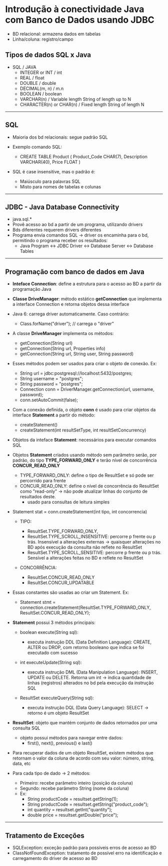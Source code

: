 # Introdução à conectividade Java com Banco de Dados usando JDBC
- BD relacional: armazena dados em tabelas
- Linha/coluna: registro/campo

## Tipos de dados SQL x Java
- SQL / JAVA
  - INTEGER or INT / int
  - REAL / float
  - DOUBLE / double
  - DECIMAL(m, n) / m.n
  - BOOLEAN / boolean
  - VARCHAR(n) / Variable length String of length up to N
  - CHARACTER(n) or CHAR(n) / Fixed length String of length  N

***

## SQL
- Maioria dos bd relacionais: segue padrão SQL
- Exemplo comando SQL:
  - CREATE TABLE Product (
      Product_Code CHAR(7),
      Description VARCHAR(40),
      Price FLOAT
  )

- SQL é case insensitive, mas o padrão é:
  - Maiúsculo para palavras SQL
  - Misto para nomes de tabelas e colunas
***

## JDBC - Java Database Connectivity
- java.sql.*
- Provê acesso ao bd a partir de um programa, utilizando drivers
- Bds diferentes requerem drivers diferentes
- Programa envia comandos SQL -> driver os encaminha para o bd, permitindo o programa receber os resultados:
  - Java Program <-> JDBC Driver <-> Database Server <-> Database Tables
*** 

## Programação com banco de dados em Java
- **Inteface Connection**: define a estrutura para o acesso ao BD a partir da programação Java
- **Classe DriveManager**: método estático **getConnection** que implementa a interface Connection e retorna objetos dessa interface

- Java 6: carrega driver automaticamente. Caso contrário:
  - Class.forName("driver"); // carrega o "driver"

- A classe **DriveManager** implementa os métodos:
  - getConnection(String url)
  - getConnection(String url, Properties info)
  - getConnection(String url, String user, String password)

- Esses métodos podem ser usados para criar o objeto de conexão. Ex:
  - String url = jdbc:postgresql://localhost:5432/postgres;
  - String username = "postgres";
  - String password = "postgres";
  - Connection conn = DriverManager.getConnection(url, username, password);
  - conn.setAutoCommit(false);

- Com a conexão definida, o objeto **conn** é usado para criar objetos da interface **Statement** a partir do método:
  - createStatement()
  - createStatement(int resultSetType, int resultSetConcurrency)

- Objetos da inteface **Statement**: necessários para executar comandos SQL
- Objetos **Statement** criados usando método sem parâmetro serão, por padrão, do tipo **TYPE_FORWARD_ONLY** e terão nível de concorrência **CONCUR_READ_ONLY**
  - TYPE_FORWARD_ONLY: define o tipo de ResultSet e só pode ser percorrido para frente
  - CONCUR_READ_ONLY: define o nível de concorrência do ResultSet como "read-only" -> não pode atualizar linhas do conjunto de resultados deste.
    - usado para consultas de leitura simples
  
- Statement stat = conn.createStatement(int tipo, int concorrencia)
  - TIPO:
    - ResultSet.TYPE_FORWARD_ONLY,
    - ResultSet.TYPE_SCROLL_INSENSITIVE: percorre p frente ou p trás. Insensível a alterações externas -> quaisquer alterações no BD após execução da consulta não reflete no ResultSet
    - ResultSet.TYPE_SCROLL_SENSITIVE: percorre p frente ou p trás. Sensível a alterações feitas no BD e reflete no ResultSet
  
  - CONCORRÊNCIA:
    - ResultSet.CONCUR_READ_ONLY
    - ResultSet.CONCUR_UPDATABLE

- Essas constantes são usadas ao criar um Statement. Ex:
  - Statement stmt = connection.createStatement(ResultSet.TYPE_FORWARD_ONLY, ResultSet.CONCUR_READ_ONLY);

- **Statement** possui 3 métodos principais:
  - boolean execute(String sql):
    - executa instrução DDL (Data Definition Language): CREATE, ALTER ou DROP, com retorno booleano que indica se foi executado com sucesso

  - int executeUpdate(String sql):
    - executa instrução DML (Data Manipulation Language): INSERT, UPDATE ou DELETE. Retorna um int -> indica quantidade de linhas (registros) alterados no bd pela execução da instrução SQL

  - ResultSet executeQuery(String sql):
    - executa instrução DQL (Data Query Language): SELECT -> retorno é um objeto ResultSet

- **ResultSet**: objeto que mantém conjunto de dados retornados por uma consulta SQL
  - objeto possui métodos para navegar entre dados:
    - first(), next(), previous() e last()

- Para recuperar dados de um objeto ResultSet, existem métodos que retornam o valor da coluna de acordo com seu valor: número, string, data, etc
- Para cada tipo de dado -> 2 métodos:
  - Primeiro: recebe parâmetro inteiro (posição da coluna)
  - Segundo: recebe parâmetro String (nome da coluna)
  - Ex: 
    - String productCode = resultset.getString(1);
    - String productCode = resultset.getString("product_code");
    - int quantity = resultset.getInt("quantity");
    - double price = resultset.getDouble("price");
***

## Tratamento de Exceções
- SQLException: exceção padrão para possíveis erros de acesso ao BD
- ClassNotFoundException: tratamento de possível erro na identificação e carregamento do driver de acesso ao BD